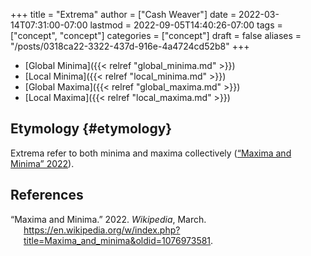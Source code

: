 +++
title = "Extrema"
author = ["Cash Weaver"]
date = 2022-03-14T07:31:00-07:00
lastmod = 2022-09-05T14:40:26-07:00
tags = ["concept", "concept"]
categories = ["concept"]
draft = false
aliases = "/posts/0318ca22-3322-437d-916e-4a4724cd52b8"
+++

-   [Global Minima]({{< relref "global_minima.md" >}})
-   [Local Minima]({{< relref "local_minima.md" >}})
-   [Global Maxima]({{< relref "global_maxima.md" >}})
-   [Local Maxima]({{< relref "local_maxima.md" >}})


## Etymology {#etymology}

Extrema refer to both minima and maxima collectively (<a href="#citeproc_bib_item_1">“Maxima and Minima” 2022</a>).

## References

<style>.csl-entry{text-indent: -1.5em; margin-left: 1.5em;}</style><div class="csl-bib-body">
  <div class="csl-entry"><a id="citeproc_bib_item_1"></a>“Maxima and Minima.” 2022. <i>Wikipedia</i>, March. <a href="https://en.wikipedia.org/w/index.php?title=Maxima_and_minima&oldid=1076973581">https://en.wikipedia.org/w/index.php?title=Maxima_and_minima&#38;oldid=1076973581</a>.</div>
</div>
